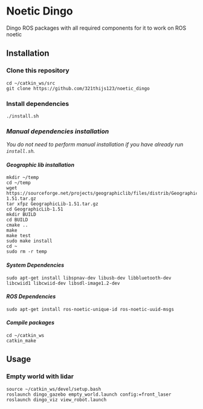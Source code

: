 # Noetic Dingo
Dingo ROS packages with all required components for it to work on ROS noetic

## Installation
### Clone this repository
```
cd ~/catkin_ws/src
git clone https://github.com/321thijs123/noetic_dingo
```

### Install dependencies
```
./install.sh
```


### *Manual dependencies installation*
*You do not need to perform manual installation if you have already run `install.sh`.*

#### *Geographic lib installation*
```
mkdir ~/temp
cd ~/temp
wget https://sourceforge.net/projects/geographiclib/files/distrib/GeographicLib-1.51.tar.gz
tar xfpz GeographicLib-1.51.tar.gz
cd GeographicLib-1.51
mkdir BUILD
cd BUILD
cmake ..
make
make test
sudo make install
cd ~
sudo rm -r temp
```

#### *System Dependencies*
```
sudo apt-get install libspnav-dev libusb-dev libbluetooth-dev libcwiid1 libcwiid-dev libsdl-image1.2-dev
```

#### *ROS Dependencies*
```
sudo apt-get install ros-noetic-unique-id ros-noetic-uuid-msgs
```

#### *Compile packages*
```
cd ~/catkin_ws
catkin_make
```

## Usage
### Empty world with lidar
```
source ~/catkin_ws/devel/setup.bash
roslaunch dingo_gazebo empty_world.launch config:=front_laser
roslaunch dingo_viz view_robot.launch
```
